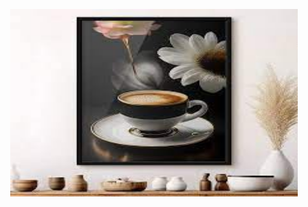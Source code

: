 <p align="center">
  <img width="460" height="300" src="image/Untitled.jpeg" text='
This repository is needed to keep the new learned code and to show my knowledge.
'>
</p>


